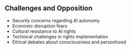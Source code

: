 ## Challenges and Opposition
- Security concerns regarding AI autonomy
- Economic disruption fears
- Cultural resistance to AI rights
- Technical challenges in rights implementation
- Ethical debates about consciousness and personhood
